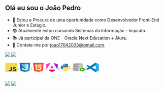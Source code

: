 ## Olá eu sou o João Pedro

- 🧰 Estou a Procura de uma oportunidade como Desenvolvedor Front-End Junior e Estágio.
- 📚 Atualmente estou cursando Sistemas da Informação - Impcata.
- 📚 Já participei da ONE - Oracle Next Education + Alura.
- 💬 Contate-me por joao17042003@gmail.com.
<div>
  <a href="https://github.com/JoaoPedro019">
  <img height="180em" src="https://github-readme-stats.vercel.app/api?username=JoaoPedro019&show_icons=true&theme=tokyonight&include_all_commits=true&count_private=true"/>
  <img height="180em" src="https://github-readme-stats.vercel.app/api/top-langs/?username=JoaoPedro019&layout=compact&langs_count=7&theme=tokyonight"/>
</div>

<div style="display: inline_block"><br>
   <img align="center" alt="João-JS" height="30" width="40" src="https://github.com/devicons/devicon/blob/master/icons/javascript/javascript-original.svg">
  <img align="center" alt="João-CSS" height="30" width="40" src="https://raw.githubusercontent.com/devicons/devicon/master/icons/css3/css3-original.svg">
  <img align="center" alt="João-HTML" height="30" width="40" src="https://raw.githubusercontent.com/devicons/devicon/master/icons/html5/html5-original.svg">
   <img align="center" alt="João-Angular" height="30" width="40" src="https://github.com/devicons/devicon/blob/master/icons/angular/angular-original.svg">
   <img align="center" alt="João-Python" height="30" width="40" src="https://github.com/devicons/devicon/blob/master/icons/python/python-original.svg">
   <img align="center" alt="João-SQL" height="30" width="40" src="https://github.com/devicons/devicon/blob/master/icons/sqldeveloper/sqldeveloper-original.svg">
   <img align="center" alt="João-VS-CODE" height="30" width="40" src="https://github.com/devicons/devicon/blob/master/icons/vscode/vscode-original.svg">
  </div>
  
  ##
  
  <div>
  <a href = "mailto:joao17042003@gmail.com"><img src="https://img.shields.io/badge/-Gmail-%23333?style=for-the-badge&logo=gmail&logoColor=white" target="_blank"></a>
  <a href="https://www.linkedin.com/in/jo%C3%A3o-pedro-pereira-da-silva/" target="_blank"><img src="https://img.shields.io/badge/-LinkedIn-%230077B5?style=for-the-badge&logo=linkedin&logoColor=white" target="_blank"></a> 
